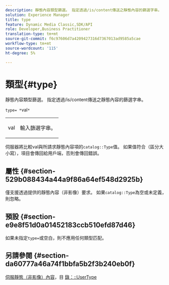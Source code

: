 ```yaml
---
description: 靜態內容類型篩選。 指定透過/is/content傳送之靜態內容的篩選字串。
solution: Experience Manager
title: type
feature: Dynamic Media Classic,SDK/API
role: Developer,Business Practitioner
translation-type: tm+mt
source-git-commit: f6c97606d7a4209427316d7367013ad9585a5cae
workflow-type: tm+mt
source-wordcount: '115'
ht-degree: 5%

---
```



# 類型{#type}

靜態內容類型篩選。 指定透過/is/content傳送之靜態內容的篩選字串。

`type= *`val`*`

<table id="simpletable_B66354A826434A678F3DBC686A0F1436"> 
 <tr class="strow"> 
  <td class="stentry"> <p><span class="varname"> val</span> </p> </td> 
  <td class="stentry"> <p>輸入篩選字串。 </p></td> 
 </tr> 
</table>

伺服器將比較val與所請求靜態內容項的`catalog::Type`值。 如果值符合（區分大小寫），項目會傳回給用戶端，否則會傳回錯誤。

## 屬性 {#section-529b088434a44a9f86a64ef548d2925b}

僅支援透過提供的靜態內容（非影像）要求。 如果`catalog::Type`為空或未定義，則忽略。

## 預設 {#section-e9e8f51d0a01452183ccb510efd87d46}

如果未指定`type=`或空白，則不應用任何類型匹配。

## 另請參閱 {#section-da60777a46a74f1bbfa5b2f3b240eb0f}

[伺服靜態（非影像）內容](../../../../../is-api/http-ref/image-serving-api-ref/c-http-protocol-reference/c-syntax-and-features/r-serving-static-non-image-content.md#reference-cbe50e697fdf4c7bbb0084f98b7739da)，目 [錄：::UserType](/help/aem-is-ir-api/is-api/image-catalog/image-serving-api-ref/c-image-catalog-reference/c-image-svg-data-reference/c-image-data-reference/r-usertype-cat.md)
